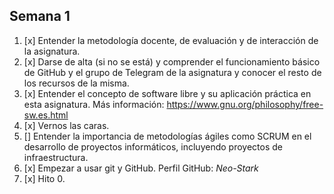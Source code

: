 ## Semana 1
1. [x] Entender la metodología docente, de evaluación y de interacción de la asignatura.
2. [x] Darse de alta (si no se está) y comprender el funcionamiento básico de GitHub y el
   grupo de Telegram de la asignatura y conocer el resto de los recursos de la misma.
3. [x] Entender el concepto de software libre y su aplicación práctica en esta asignatura. Más información: https://www.gnu.org/philosophy/free-sw.es.html
4. [x] Vernos las caras.
5. [] Entender la importancia de metodologías ágiles como SCRUM en el
   desarrollo de proyectos informáticos, incluyendo proyectos de
   infraestructura.
6. [x] Empezar a usar git y GitHub. Perfil GitHub: *Neo-Stark*
7. [x] Hito 0.